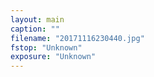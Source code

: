 ```yaml
---
layout: main
caption: ""
filename: "20171116230440.jpg"
fstop: "Unknown"
exposure: "Unknown"
---
```


